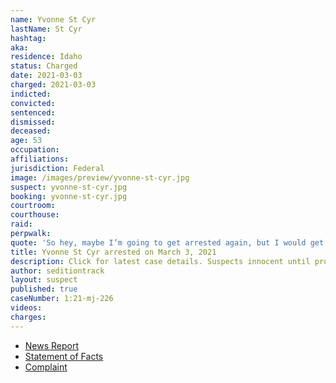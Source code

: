 ```yaml
---
name: Yvonne St Cyr
lastName: St Cyr
hashtag:
aka:
residence: Idaho
status: Charged
date: 2021-03-03
charged: 2021-03-03
indicted:
convicted: 
sentenced: 
dismissed: 
deceased:
age: 53
occupation:
affiliations:
jurisdiction: Federal
image: /images/preview/yvonne-st-cyr.jpg
suspect: yvonne-st-cyr.jpg
booking: yvonne-st-cyr.jpg
courtroom:
courthouse:
raid:
perpwalk:
quote: 'So hey, maybe I’m going to get arrested again, but I would get arrested and I would die for this country. So no regrets.'
title: Yvonne St Cyr arrested on March 3, 2021
description: Click for latest case details. Suspects innocent until proven guilty.
author: seditiontrack
layout: suspect
published: true
caseNumber: 1:21-mj-226
videos:
charges:
---
```

- [News Report](https://www.msn.com/en-us/news/crime/boise-woman-arrested-accused-of-crimes-related-to-us-capitol-riot/ar-BB1ef7i4)
- [Statement of Facts](https://www.justice.gov/usao-dc/case-multi-defendant/file/1379351/download)
- [Complaint](https://www.justice.gov/usao-dc/case-multi-defendant/file/1379356/download)
